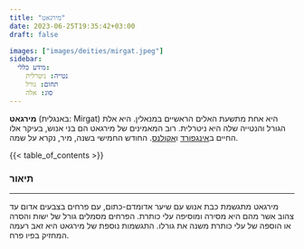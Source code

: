 ```yaml
---
title: "מירגאט"
date: 2023-06-25T19:35:42+03:00
draft: false

images: ["images/deities/mirgat.jpeg"]
sidebar:
  מידע כללי:
    נטייה: ניטרלית
    תחום: גורל
    סוג: אלה
---
```

**מירגאט** (באנגלית: Mirgat) היא אחת מתשעת האלים הראשיים במנאלין. היא אלת הגורל והנטייה שלה היא ניטרלית. רוב המאמינים של מירגאט הם בני אנוש, בעיקר אלו החיים ב[אינגפורד](../../kingdoms/ingford) ו[אקולנס](../../kingdoms/akolance). החודש החמישי בשנה, מיר, נקרא על שמה. 

{{< table_of_contents >}}

### תיאור
---
מירגאט מתגשמת כבת אנוש עם שיער אדומדם-כתום, עם פרחים בצבעים אדום עד צהוב אשר מהם היא מסירה ומוסיפה עלי כותרת. הפרחים מסמלים גורל של ישות והסרה או הוספה של עלי כותרת משנה את גורלו. 
התגשמות נוספת של מירגאט היא זאב רעמה המחזיק בפיו פרח. 